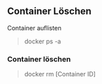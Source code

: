 ## Container Löschen
Container auflisten
> docker ps -a
### Container löschen
> docker rm [Container ID]
